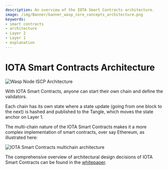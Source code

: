 ```yaml
---
description: An overview of the IOTA Smart Contracts architecture.
image: /img/Banner/banner_wasp_core_concepts_architecture.png
keywords:
- smart contracts
- architecture
- Layer 2
- Layer 1
- explanation
---
```

# IOTA Smart Contracts Architecture

![Wasp Node ISCP Architecture](/img/Banner/banner_wasp_core_concepts_architecture.png)

With IOTA Smart Contracts, anyone can start their own chain and define the validators.

Each chain has its own state where a state update (going from one block to the next) is hashed and published to the Tangle, which moves the state anchor on Layer 1.

The multi-chain nature of the IOTA Smart Contracts makes it a more complex implementation of smart contracts, over say Ethereum, as illustrated here:

![IOTA Smart Contracts multichain architecture](/img/multichain.png)

The comprehensive overview of architectural design decisions of IOTA Smart Contracts can be found in the 
[whitepaper](https://files.iota.org/papers/ISC_WP_Nov_10_2021.pdf).
